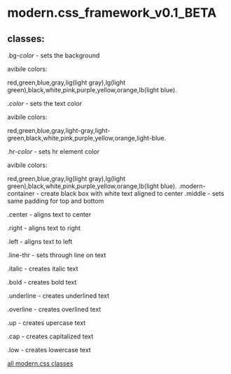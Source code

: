 # modern.css_framework_v0.1_BETA
## classes:

.bg-*color* - sets the background 

avibile colors:

red,green,blue,gray,lig(light gray),lg(light green),black,white,pink,purple,yellow,orange,lb(light blue).

.*color* - sets the text color

avibile colors:

red,green,blue,gray,light-gray,light-green,black,white,pink,purple,yellow,orange,light-blue.

.hr-*color* - sets hr element color

avibile colors:

red,green,blue,gray,lig(light gray),lg(light green),black,white,pink,purple,yellow,orange,lb(light blue).
.modern-container - create black box with white text aligned to center
.middle - sets same padding for top and bottom

.center - aligns text to center

.right - aligns text to right

.left - aligns text to left

.line-thr - sets through line on text

.italic - creates italic text

.bold - creates bold text

.underline - creates underlined text

.overline - creates overlined text

.up - creates upercase text

.cap - creates capitalized text

.low - creates lowercase text

[all modern.css classes](https://leodev12345.github.io/modern.css_framework_v0.1_BETA/)


